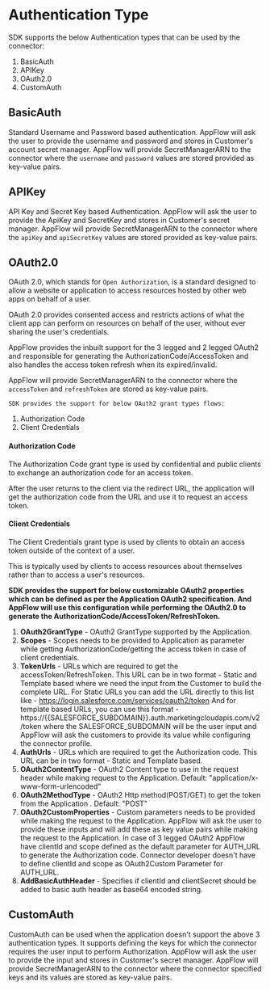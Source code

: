 # Authentication Type

SDK supports the below Authentication types that can be used by the connector:

1. BasicAuth
2. APIKey 
3. OAuth2.0
4. CustomAuth

## BasicAuth

Standard Username and Password based authentication. AppFlow will ask the user to provide the username and password and stores in Customer's account secret manager. AppFlow will provide SecretManagerARN to the connector where the `username` and `password` values are stored provided as key-value pairs.

## APIKey

API Key and Secret Key based Authentication. AppFlow will ask the user to provide the ApiKey and SecretKey and stores in Customer's secret manager. AppFlow will provide SecretManagerARN to the connector where the `apiKey` and `apiSecretKey` values are stored provided as key-value pairs.

## OAuth2.0

OAuth 2.0, which stands for `Open Authorization`, is a standard designed to allow a website or application to access resources hosted by other web apps on behalf of a user. 

OAuth 2.0 provides consented access and restricts actions of what the client app can perform on resources on behalf of the user, without ever sharing the user's credentials.

AppFlow provides the inbuilt support for the 3 legged and 2 legged OAuth2 and responsible for generating the AuthorizationCode/AccessToken and also handles the access token refresh when its expired/invalid.

AppFlow will provide SecretManagerARN to the connector where the `accessToken` and `refreshToken` are stored as key-value pairs.

`SDK provides the support for below OAuth2 grant types flows:`

1. Authorization Code
2. Client Credentials

#### Authorization Code

The Authorization Code grant type is used by confidential and public clients to exchange an authorization code for an access token.

After the user returns to the client via the redirect URL, the application will get the authorization code from the URL and use it to request an access token.

#### Client Credentials

The Client Credentials grant type is used by clients to obtain an access token outside of the context of a user.

This is typically used by clients to access resources about themselves rather than to access a user's resources.


**SDK provides the support for below customizable OAuth2 properties which can be defined as per the Application OAuth2 specification. And AppFlow will use this configuration while performing the OAuth2.0 to generate the AuthorizationCode/AccessToken/RefreshToken.**

1. **OAuth2GrantType** - OAuth2 GrantType supported by the Application.
2. **Scopes** - Scopes needs to be provided to Application as parameter while getting AuthorizationCode/getting the access token in case of client credentials.
3. **TokenUrls** - URLs which are required to get the accessToken/RefreshToken. This URL can be in two format - Static and Template based where we need the input from the Customer to build the complete URL.
    For Static URLs you can add the URL directly to this list like - https://login.salesforce.com/services/oauth2/token
    And for template based URLs, you can use this format - https://{{SALESFORCE_SUBDOMAIN}}.auth.marketingcloudapis.com/v2/token where the SALESFORCE_SUBDOMAIN will be the user input and AppFlow will ask the customers to provide its value while configuring the connector profile. 
4. **AuthUrls** - URLs which are required to get the Authorization code. This URL can be in two format - Static and Template based.
5. **OAuth2ContentType** - OAuth2 Content type to use in the request header while making request to the Application. Default: "application/x-www-form-urlencoded"
6. **OAuth2MethodType** - OAuth2 Http method(POST/GET) to get the token from the Application . Default: "POST"
7. **OAuth2CustomProperties**  - Custom parameters needs to be provided while making the request to the Application. AppFlow will ask the user to provide these inputs and will add these as key value pairs while making the request to the Application.
   In case of 3 legged OAuth2 AppFlow have clientId and scope defined as the default parameter for AUTH_URL to generate the Authorization code. Connector developer doesn't have to define clientId and scope as OAuth2Custom Parameter for AUTH_URL.
8. **AddBasicAuthHeader** - Specifies if clientId and clientSecret should be added to basic auth header as base64 encoded string.

## CustomAuth

CustomAuth can be used when the application doesn't support the above 3 authentication types. It supports defining the keys for which the connector requires the user input to perform Authorization.
AppFlow will ask the user to provide the input and stores in Customer's secret manager. AppFlow will provide SecretManagerARN to the connector where the connector specified keys and its values are stored as key-value pairs.
